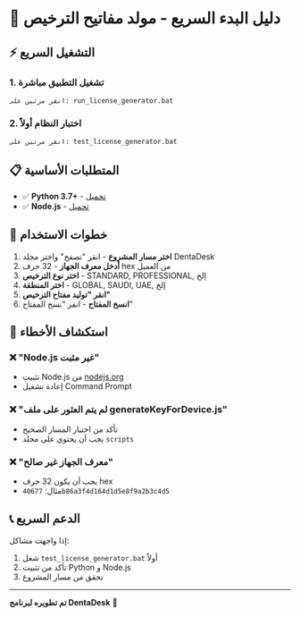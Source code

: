 # 🚀 دليل البدء السريع - مولد مفاتيح الترخيص

## ⚡ التشغيل السريع

### 1. تشغيل التطبيق مباشرة
```
انقر مرتين على: run_license_generator.bat
```

### 2. اختبار النظام أولاً
```
انقر مرتين على: test_license_generator.bat
```

## 📋 المتطلبات الأساسية

- ✅ **Python 3.7+** - [تحميل](https://python.org)
- ✅ **Node.js** - [تحميل](https://nodejs.org)

## 🎯 خطوات الاستخدام

1. **اختر مسار المشروع** - انقر "تصفح" واختر مجلد DentaDesk
2. **أدخل معرف الجهاز** - 32 حرف hex من العميل
3. **اختر نوع الترخيص** - STANDARD, PROFESSIONAL, إلخ
4. **اختر المنطقة** - GLOBAL, SAUDI, UAE, إلخ
5. **انقر "توليد مفتاح الترخيص"**
6. **انسخ المفتاح** - انقر "نسخ المفتاح"

## 🔧 استكشاف الأخطاء

### ❌ "Node.js غير مثبت"
- تثبيت Node.js من [nodejs.org](https://nodejs.org)
- إعادة تشغيل Command Prompt

### ❌ "لم يتم العثور على ملف generateKeyForDevice.js"
- تأكد من اختيار المسار الصحيح
- يجب أن يحتوي على مجلد `scripts`

### ❌ "معرف الجهاز غير صالح"
- يجب أن يكون 32 حرف hex
- مثال: `40677b86a3f4d164d1d5e8f9a2b3c4d5`

## 📞 الدعم السريع

إذا واجهت مشاكل:
1. شغل `test_license_generator.bat` أولاً
2. تأكد من تثبيت Python و Node.js
3. تحقق من مسار المشروع

---
**تم تطويره لبرنامج DentaDesk** 🔑

